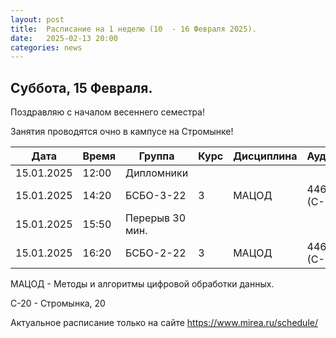 ```yaml
---
layout: post
title:  Расписание на 1 неделю (10  - 16 Февраля 2025).
date:   2025-02-13 20:00
categories: news
---
```


## Суббота, 15 Февраля.

Поздравляю с началом весеннего семестра!

Занятия проводятся очно в кампусе на Стромынке!

| Дата          | Время   | Группа               | Курс | Дисциплина  | Аудитория  | Материалы |
| ------------- | ------- | -------------------- | ---- | ----------- | ---------- | --------- |
|15.01.2025     |12:00    |Дипломники            |      |             |            |           |
|15.01.2025     |14:20    |БСБО-3-22             |   3  |МАЦОД        |  446 (С-20)|           |
|15.01.2025     |15:50    |Перерыв 30 мин.       |      |             |            |           |
|15.01.2025     |16:20    |БСБО-2-22             |   3  |МАЦОД        |  446 (С-20)|           |

МАЦОД - Методы и алгоритмы цифровой обработки данных.

С-20 - Стромынка, 20

Актуальное расписание только на сайте https://www.mirea.ru/schedule/


